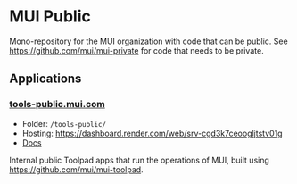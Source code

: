 # MUI Public

Mono-repository for the MUI organization with code that can be public.
See https://github.com/mui/mui-private for code that needs to be private.

## Applications

### [tools-public.mui.com](https://tools-public.mui.com/)

- Folder: `/tools-public/`
- Hosting: https://dashboard.render.com/web/srv-cgd3k7ceoogljtstv01g
- [Docs](./tools-public/#readme)

Internal public Toolpad apps that run the operations of MUI, built using https://github.com/mui/mui-toolpad.
